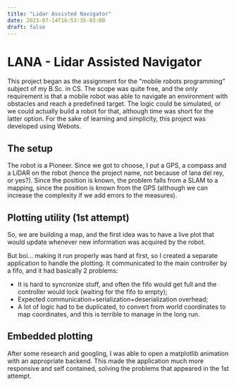 ```yaml
---
title: "Lidar Assisted Navigator"
date: 2023-07-14T16:53:35-03:00
draft: false 
---
```


# LANA - Lidar Assisted Navigator

This project began as the assignment for the "mobile robots programming" subject
of my B.Sc. in CS. The scope was quite free, and the only requirement is that a
mobile robot was able to navigate an environment with obstacles and reach a
predefined target. The logic could be simulated, or we could actually build a
robot for that, although time was short for the latter option. For the sake of
learning and simplicity, this project was developed using Webots.

## The setup

The robot is a Pioneer. Since we got to choose, I put a GPS, a compass and a LiDAR on the robot (hence
the project name, not because of lana del rey, or yes?). Since the position is
known, the problem falls from a SLAM to a mapping, since the position is known
from the GPS (although we can increase the complexity if we add errors to the
measures).

## Plotting utility (1st attempt)

So, we are building a map, and the first idea was to have a live plot that would
update whenever new information was acquired by the robot.

But boi... making it run properly was hard at first, so I created a separate
application to handle the plotting. It communicated to the main controller by a
fifo, and it had basically 2 problems:
- It is hard to syncronize stuff, and often the fifo would get full and the
  controller would lock (waiting for the fifo to empty);
- Expected communication+serialization+deserialization overhead;
- A lot of logic had to be duplicated, to convert from world coordinates to map
  coordinates, and this is terrible to manage in the long run.

## Embedded plotting

After some research and googling, I was able to open a matplotlib animation
with an appropriate backend. This made the application much more responsive and
self contained, solving the problems that appeared in the 1st attempt.

